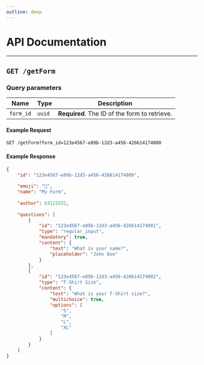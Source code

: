 ```yaml
---
outline: deep
---
```


# API Documentation

---

## `GET /getForm`

### Query parameters

| Name      | Type   | Description                                   |
|-----------|--------|-----------------------------------------------|
| `form_id` | `uuid` | **Required**. The ID of the form to retrieve. |

#### Example Request

```http request
GET /getForm?form_id=123e4567-e89b-12d3-a456-426614174000
```

#### Example Response

```json
{
    "id": "123e4567-e89b-12d3-a456-426614174000",
    
    "emoji": "📝",
    "name": "My Form",
    
    "author": 63121552,
    
    "questions": [
        {
            "id": "123e4567-e89b-12d3-a456-426614174001",
            "type": "regular_input",
            "mandatory": true,
            "content": {
                "text": "What is your name?",
                "placeholder": "John Doe"
            }
        },
        {
            "id": "123e4567-e89b-12d3-a456-426614174002",
            "type": "T-Shirt Size",
            "content": {
                "text": "What is your T-Shirt size?",
                "multichoice": true,
                "options": [
                    "S",
                    "M",
                    "L",
                    "XL"
                ]
            }
        }
    ] 
}
```